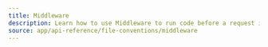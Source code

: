 ```yaml
---
title: Middleware
description: Learn how to use Middleware to run code before a request is completed.
source: app/api-reference/file-conventions/middleware
---
```

